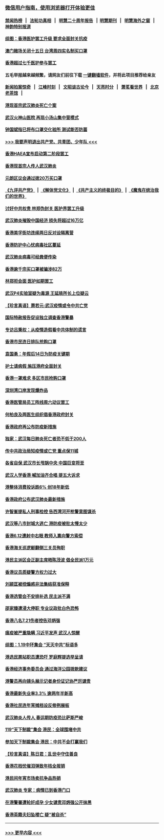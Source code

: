### [微信用户指南，使用浏览器打开体验更佳](https://github.com/gfw-breaker/banned-news1/blob/master/indexes/wechat-guide.md?t=0)
#### [禁闻热榜](热点新闻.md?t=0)  &nbsp;&nbsp;|&nbsp;&nbsp; [法轮功真相](https://github.com/gfw-breaker/truth/blob/master/README.md?t=0) &nbsp;&nbsp;|&nbsp;&nbsp; [明慧二十周年报告](https://github.com/gfw-breaker/mh-reports/blob/master/README.md?t=0) &nbsp;&nbsp;|&nbsp;&nbsp;[明慧期刊](https://github.com/gfw-breaker/mh-qikan) &nbsp;&nbsp;|&nbsp;&nbsp; [明慧海外之窗](https://github.com/gfw-breaker/mh-news/blob/master/README.md?t=0) &nbsp;&nbsp;|&nbsp;&nbsp; [神韵特别报道](https://github.com/gfw-breaker/mh-news/blob/master/shenyun.md?t=0)
#### [组图：香港医护罢工升级 要求全面封关抗疫](../pages/nsc415/n11844107.md?t=02060322) 
#### [澳门赌场关闭十五日 台湾周四实名制买口罩](../pages/nsc415/n11845083.md?t=02060322) 
#### [香港超过七千医护参与罢工](../pages/nsc415/n11845051.md?t=02060322) 
#### 五毛举报越来越频繁，请网友们前往下载 [一键翻墙软件](https://github.com/gfw-breaker/ssr-accounts)，并将此项目推荐给亲友
#### [新闻拍案惊奇](https://github.com/gfw-breaker/banned-news1/blob/master/pages/link4.md) &nbsp;&nbsp;|&nbsp;&nbsp; [江峰时刻](https://github.com/gfw-breaker/banned-news1/blob/master/pages/link4.md) &nbsp;&nbsp;|&nbsp;&nbsp; [文昭谈古论今](https://github.com/gfw-breaker/banned-news1/blob/master/pages/link4.md) &nbsp;&nbsp;|&nbsp;&nbsp; [天亮时分](https://github.com/gfw-breaker/banned-news1/blob/master/pages/link4.md) &nbsp;&nbsp;|&nbsp;&nbsp; [萧茗看世界](https://github.com/gfw-breaker/banned-news1/blob/master/pages/link4.md) &nbsp;&nbsp;|&nbsp;&nbsp; [北京老茶馆](https://github.com/gfw-breaker/banned-news1/blob/master/pages/link4.md) &nbsp;&nbsp;|&nbsp;&nbsp; 
#### [港现首宗武汉肺炎死亡个案](../pages/nsc415/n11844998.md?t=02060322) 
#### [武汉火神山医院 再现小汤山集中营模式](../pages/nsc415/n11844763.md?t=02060322) 
#### [钟国斌指已将布口罩交化验所 测试能否防菌](../pages/nsc415/n11842783.md?t=02060322) 
#### [>>> 我要声明退出共产党、共青团、少年队 <<<](https://github.com/begood0513/goodnews/blob/master/quit/letter.md) 
#### [香港HAEA宣布启动第二阶段罢工](../pages/nsc415/n11842723.md?t=02060322) 
#### [香港现首宗人传人武汉肺炎](../pages/nsc415/n11842766.md?t=02060322) 
#### [元朗区议会通过拨20万买口罩](../pages/nsc415/n11842754.md?t=02060322) 
#### [《九评共产党》](https://github.com/begood0513/9ping.md/blob/master/README.md) &nbsp;|&nbsp; [《解体党文化》](../../../../jtdwh.md/blob/master/README.md)  &nbsp;|&nbsp; [《共产主义的终极目的》](../../../../gczydzjmd.md/blob/master/README.md) &nbsp;|&nbsp; [《魔鬼在统治我们的世界》](../../../../mgztzwmdsj.md/blob/master/README.md) 
#### [讨好中共权贵 林郑伪封关 医护界罢工升级](../pages/nsc415/n11842359.md?t=02060322) 
#### [武汉肺炎摧毁中国经济 损失将超过16万亿](../pages/nsc415/n11839723.md?t=02060322) 
#### [香港美孚街坊连续两日反对设隔离营](../pages/nsc415/n11839962.md?t=02060322) 
#### [香港防护中心忧病毒社区蔓延](../pages/nsc415/n11839933.md?t=02060322) 
#### [武汉肺炎病毒可经粪便传染](../pages/nsc415/n11839939.md?t=02060322) 
#### [香港逾千宗买口罩被骗涉82万](../pages/nsc415/n11839914.md?t=02060322) 
#### [林郑拒会面 医护如期罢工](../pages/nsc415/n11839892.md?t=02060322) 
#### [武汉P4实验室疑为毒源 王延轶所长上位疑云](../pages/nsc415/n11835543.md?t=02060322) 
#### [【珍言真语】萧若元:武汉疫情或令中共亡党](../pages/nsc415/n11829394.md?t=02060322) 
#### [国际特赦报告促设独立调查香港警暴](../pages/nsc415/n11833845.md?t=02060322) 
#### [专访吕秉权：从疫情造假看中共体制的谎言](../pages/nsc415/n11833813.md?t=02060322) 
#### [香港市民连日排队抢购口罩](../pages/nsc415/n11833794.md?t=02060322) 
#### [袁国勇：年假后14日为防疫关键期](../pages/nsc415/n11831088.md?t=02060322) 
#### [护士请病假 施压港府全面封关](../pages/nsc415/n11831030.md?t=02060322) 
#### [香港一罩难求 多区市民抢购口罩](../pages/nsc415/n11831002.md?t=02060322) 
#### [深圳湾口岸发现爆炸品](../pages/nsc415/n11828802.md?t=02060322) 
#### [香港医管局员工阵线周六动议罢工](../pages/nsc415/n11828762.md?t=02060322) 
#### [何柏良及两医生组织倡香港政府封关](../pages/nsc415/n11828749.md?t=02060322) 
#### [香港政府再公布防疫新措施](../pages/nsc415/n11828716.md?t=02060322) 
#### [独家：武汉每日肺炎死亡者恐不低于200人](../pages/nsc415/n11828240.md?t=02060322) 
#### [传中共政治局知疫情或亡党 重点保11城](../pages/nsc415/n11828145.md?t=02060322) 
#### [各省自保 武汉市长甩锅中央 中国巨变将至](../pages/nsc415/n11828021.md?t=02060322) 
#### [武汉人学香港 喊加油齐合唱 提五大诉求](../pages/nsc415/n11827046.md?t=02060322) 
#### [港整体消费投诉跌6% 创18年新低](../pages/nsc415/n11817280.md?t=02060322) 
#### [香港政府公布武汉肺炎最新措施](../pages/nsc415/n11817152.md?t=02060322) 
#### [许智峯提私人刑事检控 告西湾河开枪警意图谋杀](../pages/nsc415/n11817132.md?t=02060322) 
#### [武汉等八市封城大逃亡 港防疫被批太慢太少](../pages/nsc415/n11817058.md?t=02060322) 
#### [香港6.12遭射中右眼 教师入禀向警方索偿](../pages/nsc415/n11814678.md?t=02060322) 
#### [香港海关巡逻艇翻侧三关员殉职](../pages/nsc415/n11814604.md?t=02060322) 
#### [港民主派区会正副主席晤陈茂波 倡全民派1万元](../pages/nsc415/n11814582.md?t=02060322) 
#### [香港议员质疑警方权力过大](../pages/nsc415/n11814560.md?t=02060322) 
#### [刘颕匡被控煽惑非法集结获准保释](../pages/nsc415/n11811727.md?t=02060322) 
#### [香港选管会不安排补选 民主派不满](../pages/nsc415/n11811691.md?t=02060322) 
#### [邵家臻遭浸大停职 专业议政批白色恐怖](../pages/nsc415/n11811670.md?t=02060322) 
#### [香港八名7.21伤者控告邓炳强](../pages/nsc415/n11811623.md?t=02060322) 
#### [瘟疫被严重隐瞒 习近平发声 武汉人惊醒](../pages/nsc415/n11811186.md?t=02060322) 
#### [组图：1.19中环集会 “天灭中共”标语多](../pages/nsc415/n11809514.md?t=02060322) 
#### [港选民票站职员遭恐吓 罗庭辉提选举呈请](../pages/nsc415/n11808914.md?t=02060322) 
#### [香港经济事务委员会 通过海洋公园拨款建议](../pages/nsc415/n11808906.md?t=02060322) 
#### [港警员再向镜头展示记者身份证记协严厉谴责](../pages/nsc415/n11808888.md?t=02060322) 
#### [香港最新失业率3.3% 逾两年半新高](../pages/nsc415/n11808887.md?t=02060322) 
#### [香港社民连年宵摊档设反修例展板](../pages/nsc415/n11808857.md?t=02060322) 
#### [武汉肺炎人传人 春运期防疫恐比萨斯严峻](../pages/nsc415/n11808739.md?t=02060322) 
#### [119“天下制裁”集会 港民：全球围堵中共](../pages/nsc415/n11806318.md?t=02060322) 
#### [参加天下制裁集会 港民：中共不会打赢我们](../pages/nsc415/n11806596.md?t=02060322) 
#### [【珍言真语】陈日君：乱世中守住善良](../pages/nsc415/n11806247.md?t=02060322) 
#### [香港花档忧催泪弹致年桔全报销](../pages/nsc415/n11806130.md?t=02060322) 
#### [港民间年宵市场卖抗争品热销](../pages/nsc415/n11806073.md?t=02060322) 
#### [武汉肺炎 专家：病情已到香港门口](../pages/nsc415/n11806020.md?t=02060322) 
#### [在港警署遭轮奸成孕 少女谴责邓炳强公开抹黑](../pages/nsc415/n11805981.md?t=02060322) 
#### [香港英籍夫妇坠楼亡 疑“被自杀”](../pages/nsc415/n11805937.md?t=02060322) 

----
#### [ >>> 更早内容 <<< ](../indexes/nsc415-earlier.md)
